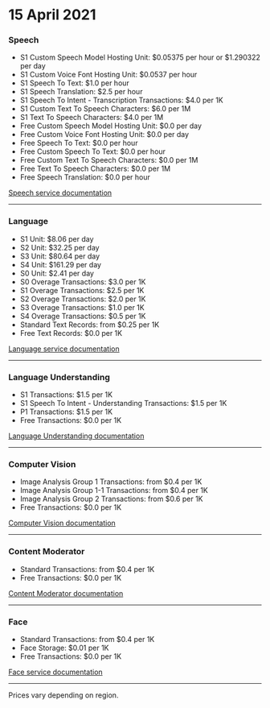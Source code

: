 # 15 April 2021

### Speech

- S1 Custom Speech Model Hosting Unit: $0.05375 per hour or $1.290322 per day
- S1 Custom Voice Font Hosting Unit: $0.0537 per hour
- S1 Speech To Text: $1.0 per hour
- S1 Speech Translation: $2.5 per hour
- S1 Speech To Intent - Transcription Transactions: $4.0 per 1K
- S1 Custom Text To Speech Characters: $6.0 per 1M
- S1 Text To Speech Characters: $4.0 per 1M
- Free Custom Speech Model Hosting Unit: $0.0 per day
- Free Custom Voice Font Hosting Unit: $0.0 per day
- Free Speech To Text: $0.0 per hour
- Free Custom Speech To Text: $0.0 per hour
- Free Custom Text To Speech Characters: $0.0 per 1M
- Free Text To Speech Characters: $0.0 per 1M
- Free Speech Translation: $0.0 per hour

[Speech service documentation](https://learn.microsoft.com/en-us/azure/ai-services/speech-service/)

---

### Language

- S1 Unit: $8.06 per day
- S2 Unit: $32.25 per day
- S3 Unit: $80.64 per day
- S4 Unit: $161.29 per day
- S0 Unit: $2.41 per day
- S0 Overage Transactions: $3.0 per 1K
- S1 Overage Transactions: $2.5 per 1K
- S2 Overage Transactions: $2.0 per 1K
- S3 Overage Transactions: $1.0 per 1K
- S4 Overage Transactions: $0.5 per 1K
- Standard Text Records: from $0.25 per 1K
- Free Text Records: $0.0 per 1K

[Language service documentation](https://learn.microsoft.com/en-us/azure/ai-services/language-service/)

---

### Language Understanding

- S1 Transactions: $1.5 per 1K
- S1 Speech To Intent - Understanding Transactions: $1.5 per 1K
- P1 Transactions: $1.5 per 1K
- Free Transactions: $0.0 per 1K

[Language Understanding documentation](https://learn.microsoft.com/en-us/azure/cognitive-services/luis/)

---

### Computer Vision

- Image Analysis Group 1 Transactions: from $0.4 per 1K
- Image Analysis Group 1-1 Transactions: from $0.4 per 1K
- Image Analysis Group 2 Transactions: from $0.6 per 1K
- Free Transactions: $0.0 per 1K

[Computer Vision documentation](https://learn.microsoft.com/en-us/azure/ai-services/computer-vision/)

---

### Content Moderator

- Standard Transactions: from $0.4 per 1K
- Free Transactions: $0.0 per 1K

[Content Moderator documentation](https://learn.microsoft.com/en-us/azure/ai-services/content-moderator/)

---

### Face

- Standard Transactions: from $0.4 per 1K
- Face Storage: $0.01 per 1K
- Free Transactions: $0.0 per 1K

[Face service documentation](https://learn.microsoft.com/azure/ai-services/computer-vision/overview-identity)

---

Prices vary depending on region.